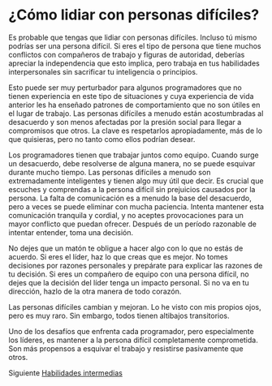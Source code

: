 # ¿Cómo lidiar con personas difíciles?
[//]: # (Version:1.0.0)
Es probable que tengas que lidiar con personas difíciles. Incluso tú mismo podrías ser una persona difícil. Si eres el tipo de persona que tiene muchos conflictos con compañeros de trabajo y figuras de autoridad, deberías apreciar la independencia que esto implica, pero trabaja en tus habilidades interpersonales sin sacrificar tu inteligencia o principios.

Esto puede ser muy perturbador para algunos programadores que no tienen experiencia en este tipo de situaciones y cuya experiencia de vida anterior les ha enseñado patrones de comportamiento que no son útiles en el lugar de trabajo. Las personas difíciles a menudo están acostumbradas al desacuerdo y son menos afectadas por la presión social para llegar a compromisos que otros. La clave es respetarlos apropiadamente, más de lo que quisieras, pero no tanto como ellos podrían desear.

Los programadores tienen que trabajar juntos como equipo. Cuando surge un desacuerdo, debe resolverse de alguna manera, no se puede esquivar durante mucho tiempo. Las personas difíciles a menudo son extremadamente inteligentes y tienen algo muy útil que decir. Es crucial que escuches y comprendas a la persona difícil sin prejuicios causados por la persona. La falta de comunicación es a menudo la base del desacuerdo, pero a veces se puede eliminar con mucha paciencia. Intenta mantener esta comunicación tranquila y cordial, y no aceptes provocaciones para un mayor conflicto que puedan ofrecer. Después de un período razonable de intentar entender, toma una decisión.

No dejes que un matón te obligue a hacer algo con lo que no estás de acuerdo. Si eres el líder, haz lo que creas que es mejor. No tomes decisiones por razones personales y prepárate para explicar las razones de tu decisión. Si eres un compañero de equipo con una persona difícil, no dejes que la decisión del líder tenga un impacto personal. Si no va en tu dirección, hazlo de la otra manera de todo corazón.

Las personas difíciles cambian y mejoran. Lo he visto con mis propios ojos, pero es muy raro. Sin embargo, todos tienen altibajos transitorios.

Uno de los desafíos que enfrenta cada programador, pero especialmente los líderes, es mantener a la persona difícil completamente comprometida. Son más propensos a esquivar el trabajo y resistirse pasivamente que otros.

Siguiente [Habilidades intermedias](../../2-Intermediate)
